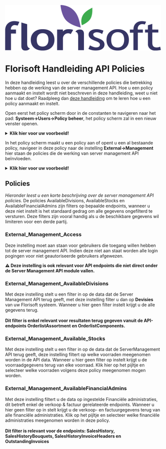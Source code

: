 <img src="../../fslogo.png">

# Florisoft Handleiding API Policies

In deze handleiding leest u over de verschillende policies die betrekking hebben op de werking van de server management API.
Hoe u een policy aanmaakt en instelt wordt niet beschreven in deze handleiding, weet u niet hoe u dat doet? Raadpleeg dan [deze handleiding](https://github.com/florisoft/User.Manuals/blob/main/BASIS/Policy%20Management/Handleiding%20Policy%20Management%20NL.md) om te leren hoe u een policy aanmaakt en instelt. 


Open eerst het policy scherm door in de constanten te navigeren naar het pad: **Systeem→Users→Policy beheer**, het policy scherm zal in een nieuw venster openen.

<details><summary><b>Klik hier voor uw voorbeeld!</b></summary><img src="media NL/Policies/1.png"></details>

In het policy scherm maakt u een policy aan of opent u een al bestaande policy, navigeer in deze policy naar de instelling **External→Management** hier staan de policies die de werking van server management API beïnvloeden.

<details><summary><b>Klik hier voor uw voorbeeld!</b></summary><img src="media NL/Policies/2.png"></details>

## Policies

*Hieronder leest u een korte beschrijving over de server management API policies.*
De policies AvailableDivisions, AvailableStocks en AvailableFinancialAdmins zijn filters op bepaalde endpoints, wanneer u deze niet instelt is het standaard gedrag om alle gegevens ongefilterd te versturen. Deze filters zijn vooral handig als u de beschikbare gegevens wil limiteren voor een derde partij.

### External_Management_Access

Deze instelling moet aan staan voor gebruikers die toegang willen hebben tot de server management API. 
Indien deze niet aan staat worden alle login pogingen voor niet geautoriseerde gebruikers afgewezen.

**:warning: Deze instelling is ook relevant voor API endpoints die niet direct onder de Server Management API module vallen.**

### External_Management_AvailableDivisions

Met deze instelling stelt u een filter in op de data dat de Server Management API terug geeft, met deze instelling filter u dan op **Devisies** van uw Florisoft systeem.
Wanneer u hier geen filter instelt krijgt u de alle gegevens terug.<br><Br>
**Dit filter is enkel relevant voor resultaten terug gegeven vanuit de API-endpoints OrderlistAssortment en OrderlistComponents.**

### External_Management_Available_Stocks

Met deze instelling stelt u een filter in op de data dat de ServerManagement API terug geeft, deze instelling filtert op welke voorraden meegenomen worden in de API data.
Wanneer u hier geen filter op instelt krijgt u de voorraadgegevens terug van elke voorraad. Klik hier op het pijltje en selecteer welke voorraden volgens deze policy meegenomen mogen worden. 

### External_Management_AvailableFinancialAdmins

Met deze instelling filtert u de data op ingestelde Financiële administraties, dit betreft enkel de verkoop & factuur gerelateerde endpoints.
Wanneer u hier geen filter op in stelt krijgt u de verkoop- en factuurgegevens terug van alle financiële administraties. Klik op het pijltje en selecteer welke financiële administraties meegenomen worden in deze policy. <br><Br>**Dit filter is relevant voor de endpoints: SalesHistory, SalesHistoryBouquets, SalesHistoryInvoiceHeaders en OutstandingInvoices**

